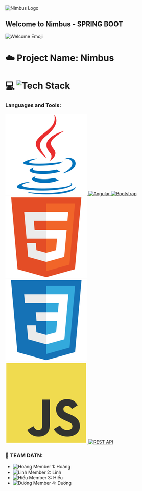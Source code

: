  <div class="container text-center my-5">
        <div id="header">
            <img src="https://media.giphy.com/media/M9gbBd9nbDrOTu1Mqx/giphy.gif" class="header-img" alt="Nimbus Logo"/>
        </div>
        <h2>Welcome to Nimbus - SPRING BOOT</h2>
        <img src="https://media.giphy.com/media/hvRJCLFzcasrR4ia7z/giphy.gif" width="28" alt="Welcome Emoji">
        <h1 class="my-4">☁️ Project Name: Nimbus</h1>
        <h1>💻 <img src="https://media2.giphy.com/media/QssGEmpkyEOhBCb7e1/giphy.gif" width="5%" alt="Tech Stack"></h1>
        <h3 class="section-title">Languages and Tools:</h3>
        <div class="d-flex justify-content-center flex-wrap">
            <a href="https://spring.io/" target="_blank" rel="noreferrer">
                <img src="https://raw.githubusercontent.com/devicons/devicon/master/icons/java/java-original.svg" class="tech-icon" alt="Java" />
            </a>
            <a href="https://angular.io/" target="_blank" rel="noreferrer">
                <img src="https://angular.io/assets/images/logos/angular/angular.png" class="tech-icon" alt="Angular" />
            </a>
            <a href="https://getbootstrap.com/" target="_blank" rel="noreferrer">
                <img src="https://getbootstrap.com/docs/5.3/assets/brand/bootstrap-logo.svg" class="tech-icon" alt="Bootstrap" />
            </a>
            <a href="https://www.w3.org/html/" target="_blank" rel="noreferrer">
                <img src="https://raw.githubusercontent.com/devicons/devicon/master/icons/html5/html5-original.svg" class="tech-icon" alt="HTML" />
            </a>
            <a href="https://www.w3schools.com/css/" target="_blank" rel="noreferrer">
                <img src="https://raw.githubusercontent.com/devicons/devicon/master/icons/css3/css3-original.svg" class="tech-icon" alt="CSS" />
            </a>
            <a href="https://www.javascript.com/" target="_blank" rel="noreferrer">
                <img src="https://raw.githubusercontent.com/devicons/devicon/master/icons/javascript/javascript-original.svg" class="tech-icon" alt="JavaScript" />
            </a>
            <a href="https://www.restapitutorial.com/" target="_blank" rel="noreferrer">
                <img src="https://www.vectorlogo.zone/logos/restapi/restapi-icon.svg" class="tech-icon" alt="REST API" />
            </a>
        </div>
        <h3 class="section-title">👥 TEAM DATN:</h3>
        <ul class="list-unstyled text-start mx-auto" style="max-width: 300px;">
            <li class="team-member">
                <img src="https://via.placeholder.com/40" alt="Hoàng" /> 
                <span>Member 1: Hoàng</span>
            </li>
            <li class="team-member">
                <img src="https://via.placeholder.com/40" alt="Linh" /> 
                <span>Member 2: Linh</span>
            </li>
            <li class="team-member">
                <img src="https://via.placeholder.com/40" alt="Hiếu" /> 
                <span>Member 3: Hiếu</span>
            </li>
            <li class="team-member">
                <img src="https://via.placeholder.com/40" alt="Dương" /> 
                <span>Member 4: Dương</span>
            </li>
        </ul>
    </div>

